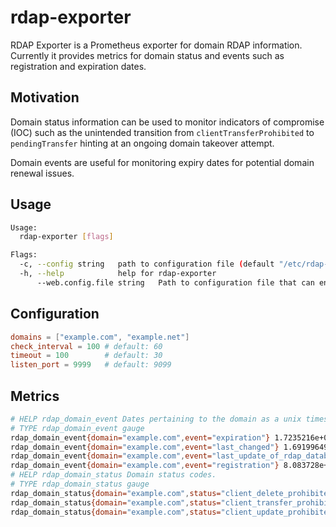 # rdap-exporter

RDAP Exporter is a Prometheus exporter for domain RDAP information. Currently it provides metrics for domain status and events such as registration and expiration dates.

## Motivation

Domain status information can be used to monitor indicators of compromise (IOC) such as the unintended transition from `clientTransferProhibited` to `pendingTransfer` hinting at an ongoing domain takeover attempt.

Domain events are useful for monitoring expiry dates for potential domain renewal issues.

## Usage

```sh
Usage:
  rdap-exporter [flags]

Flags:
  -c, --config string   path to configuration file (default "/etc/rdap-exporter/config.toml")
  -h, --help            help for rdap-exporter
      --web.config.file string   Path to configuration file that can enable TLS or authentication. See: https://github.com/prometheus/exporter-toolkit/blob/master/docs/web-configuration.md
```

## Configuration

```toml
domains = ["example.com", "example.net"]
check_interval = 100 # default: 60
timeout = 100        # default: 30
listen_port = 9999   # default: 9099
```

## Metrics

```sh
# HELP rdap_domain_event Dates pertaining to the domain as a unix timestamp.
# TYPE rdap_domain_event gauge
rdap_domain_event{domain="example.com",event="expiration"} 1.7235216e+09
rdap_domain_event{domain="example.com",event="last_changed"} 1.691996498e+09
rdap_domain_event{domain="example.com",event="last_update_of_rdap_database"} 1.698728968e+09
rdap_domain_event{domain="example.com",event="registration"} 8.083728e+08
# HELP rdap_domain_status Domain status codes.
# TYPE rdap_domain_status gauge
rdap_domain_status{domain="example.com",status="client_delete_prohibited"} 1
rdap_domain_status{domain="example.com",status="client_transfer_prohibited"} 1
rdap_domain_status{domain="example.com",status="client_update_prohibited"} 1
```

